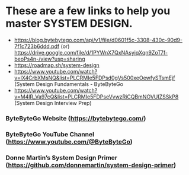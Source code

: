 # These are a few links to help you master SYSTEM DESIGN.

- https://blog.bytebytego.com/api/v1/file/d0601f5c-3308-430c-90d9-7f1c723b6ddd.pdf   (or)   https://drive.google.com/file/d/1PYWnX7QxNAsyiqXqn9ZoT7f-beoPs4n-/view?usp=sharing
- https://roadmap.sh/system-design
- https://www.youtube.com/watch?v=lX4CrbXMsNQ&list=PLCRMIe5FDPsd0gVs500xeOewfySTsmEjf (System Design Fundamentals - ByteByteGo
- https://www.youtube.com/watch?v=M4lR_Va97cQ&list=PLCRMIe5FDPseVvwzRiCQBmNOVUIZSSkP8 (System Design Interview Prep)

### ByteByteGo Website (https://bytebytego.com/)
### ByteByteGo YouTube Channel (https://www.youtube.com/@ByteByteGo)
### Donne Martin’s System Design Primer (https://github.com/donnemartin/system-design-primer)
